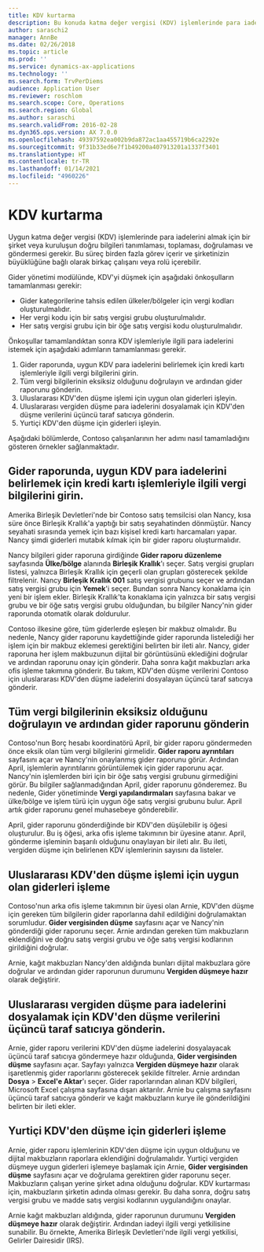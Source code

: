 ```yaml
---
title: KDV kurtarma
description: Bu konuda katma değer vergisi (KDV) işlemlerinde para iadelerini geir almayı açıklar.
author: saraschi2
manager: AnnBe
ms.date: 02/26/2018
ms.topic: article
ms.prod: ''
ms.service: dynamics-ax-applications
ms.technology: ''
ms.search.form: TrvPerDiems
audience: Application User
ms.reviewer: roschlom
ms.search.scope: Core, Operations
ms.search.region: Global
ms.author: saraschi
ms.search.validFrom: 2016-02-28
ms.dyn365.ops.version: AX 7.0.0
ms.openlocfilehash: 49397592ea002b9da872ac1aa455719b6ca2292e
ms.sourcegitcommit: 9f31b33ed6e7f1b49200a407913201a1337f3401
ms.translationtype: HT
ms.contentlocale: tr-TR
ms.lasthandoff: 01/14/2021
ms.locfileid: "4960226"
---
```

# <a name="vat-recovery"></a>KDV kurtarma 

Uygun katma değer vergisi (KDV) işlemlerinde para iadelerini almak için bir şirket veya kuruluşun doğru bilgileri tanımlaması, toplaması, doğrulaması ve göndermesi gerekir. Bu süreç birden fazla görev içerir ve şirketinizin büyüklüğüne bağlı olarak birkaç çalışanı veya rolü içerebilir.

Gider yönetimi modülünde, KDV'yi düşmek için aşağıdaki önkoşulların tamamlanması gerekir:

- Gider kategorilerine tahsis edilen ülkeler/bölgeler için vergi kodları oluşturulmalıdır.
- Her vergi kodu için bir satış vergisi grubu oluşturulmalıdır.
- Her satış vergisi grubu için bir öğe satış vergisi kodu oluşturulmalıdır.

Önkoşullar tamamlandıktan sonra KDV işlemleriyle ilgili para iadelerini istemek için aşağıdaki adımların tamamlanması gerekir.

1. Gider raporunda, uygun KDV para iadelerini belirlemek için kredi kartı işlemleriyle ilgili vergi bilgilerini girin.
2. Tüm vergi bilgilerinin eksiksiz olduğunu doğrulayın ve ardından gider raporunu gönderin.
3. Uluslararası KDV'den düşme işlemi için uygun olan giderleri işleyin.
4. Uluslararası vergiden düşme para iadelerini dosyalamak için KDV'den düşme verilerini üçüncü taraf satıcıya gönderin.
5. Yurtiçi KDV'den düşme için giderleri işleyin.

Aşağıdaki bölümlerde, Contoso çalışanlarının her adımı nasıl tamamladığını gösteren örnekler sağlanmaktadır.

## <a name="on-an-expense-report-enter-tax-information-about-credit-card-transactions-to-identify-eligible-vat-refunds"></a>Gider raporunda, uygun KDV para iadelerini belirlemek için kredi kartı işlemleriyle ilgili vergi bilgilerini girin.

Amerika Birleşik Devletleri'nde bir Contoso satış temsilcisi olan Nancy, kısa süre önce Birleşik Krallık'a yaptığı bir satış seyahatinden dönmüştür. Nancy seyahati sırasında yemek için bazı kişisel kredi kartı harcamaları yapar. Nancy şimdi giderleri mutabık kılmak için bir gider raporu oluşturmalıdır.

Nancy bilgileri gider raporuna girdiğinde **Gider raporu düzenleme** sayfasında **Ülke/bölge** alanında **Birleşik Krallık**'ı seçer. Satış vergisi grupları listesi, yalnızca Birleşik Krallık için geçerli olan grupları gösterecek şekilde filtrelenir. Nancy **Birleşik Krallık 001** satış vergisi grubunu seçer ve ardından satış vergisi grubu için **Yemek**'i seçer. Bundan sonra Nancy konaklama için yeni bir işlem ekler. Birleşik Krallık'ta konaklama için yalnızca bir satış vergisi grubu ve bir öğe satış vergisi grubu olduğundan, bu bilgiler Nancy'nin gider raporunda otomatik olarak doldurulur.

Contoso ilkesine göre, tüm giderlerde eşleşen bir makbuz olmalıdır. Bu nedenle, Nancy gider raporunu kaydettiğinde gider raporunda listelediği her işlem için bir makbuz eklemesi gerektiğini belirten bir ileti alır. Nancy, gider raporuna her işlem makbuzunun dijital bir görüntüsünü eklediğini doğrular ve ardından raporunu onay için gönderir. Daha sonra kağıt makbuzları arka ofis işleme takımına gönderir. Bu takım, KDV'den düşme verilerini Contoso için uluslararası KDV'den düşme iadelerini dosyalayan üçüncü taraf satıcıya gönderir.

## <a name="make-sure-that-all-tax-information-is-complete-and-then-post-the-expense-report"></a>Tüm vergi bilgilerinin eksiksiz olduğunu doğrulayın ve ardından gider raporunu gönderin

Contoso'nun Borç hesabı koordinatörü April, bir gider raporu göndermeden önce eksik olan tüm vergi bilgilerini girmelidir. **Gider raporu ayrıntıları** sayfasını açar ve Nancy'nin onaylanmış gider raporunu görür. Ardından April, işlemlerin ayrıntılarını görüntülemek için gider raporunu açar. Nancy'nin işlemlerden biri için bir öğe satış vergisi grubunu girmediğini görür. Bu bilgiler sağlanmadığından April, gider raporunu gönderemez. Bu nedenle, Gider yönetiminde **Vergi yapılandırmaları** sayfasına bakar ve ülke/bölge ve işlem türü için uygun öğe satış vergisi grubunu bulur. April artık gider raporunu genel muhasebeye gönderebilir.

April, gider raporunu gönderdiğinde bir KDV'den düşülebilir iş öğesi oluşturulur. Bu iş öğesi, arka ofis işleme takımının bir üyesine atanır. April, gönderme işleminin başarılı olduğunu onaylayan bir ileti alır. Bu ileti, vergiden düşme için belirlenen KDV işlemlerinin sayısını da listeler.

## <a name="process-expenses-that-are-eligible-for-international-vat-recovery"></a>Uluslararası KDV'den düşme işlemi için uygun olan giderleri işleme

Contoso'nun arka ofis işleme takımının bir üyesi olan Arnie, KDV'den düşme için gereken tüm bilgilerin gider raporlarına dahil edildiğini doğrulamaktan sorumludur. **Gider vergisinden düşme** sayfasını açar ve Nancy'nin gönderdiği gider raporunu seçer. Arnie ardından gereken tüm makbuzların eklendiğini ve doğru satış vergisi grubu ve öğe satış vergisi kodlarının girildiğini doğrular.

Arnie, kağıt makbuzları Nancy'den aldığında bunları dijital makbuzlara göre doğrular ve ardından gider raporunun durumunu **Vergiden düşmeye hazır** olarak değiştirir.

## <a name="send-vat-recovery-data-to-the-third-party-vendor-to-file-international-recovery-returns"></a>Uluslararası vergiden düşme para iadelerini dosyalamak için KDV'den düşme verilerini üçüncü taraf satıcıya gönderin.

Arnie, gider raporu verilerini KDV'den düşme iadelerini dosyalayacak üçüncü taraf satıcıya göndermeye hazır olduğunda, **Gider vergisinden düşme** sayfasını açar. Sayfayı yalnızca **Vergiden düşmeye hazır** olarak işaretlenmiş gider raporlarını gösterecek şekilde filtreler. Arnie ardından **Dosya** &gt; **Excel'e Aktar**'ı seçer. Gider raporlarından alınan KDV bilgileri, Microsoft Excel çalışma sayfasına dışarı aktarılır. Arnie bu çalışma sayfasını üçüncü taraf satıcıya gönderir ve kağıt makbuzların kurye ile gönderildiğini belirten bir ileti ekler.

## <a name="process-expenses-for-domestic-vat-recovery"></a>Yurtiçi KDV'den düşme için giderleri işleme

Arnie, gider raporu işlemlerinin KDV'den düşme için uygun olduğunu ve dijital makbuzların raporlara eklendiğini doğrulamalıdır. Yurtiçi vergiden düşmeye uygun giderleri işlemeye başlamak için Arnie, **Gider vergisinden düşme** sayfasını açar ve doğrulama gerektiren gider raporunu seçer. Makbuzların çalışan yerine şirket adına olduğunu doğrular. KDV kurtarması için, makbuzların şirketin adında olması gerekir. Bu daha sonra, doğru satış vergisi grubu ve madde satış vergisi kodlarının uygulandığını onaylar.

Arnie kağıt makbuzları aldığında, gider raporunun durumunu **Vergiden düşmeye hazır** olarak değiştirir. Ardından iadeyi ilgili vergi yetkilisine sunabilir. Bu örnekte, Amerika Birleşik Devletleri'nde ilgili vergi yetkilisi, Gelirler Dairesidir (IRS).
